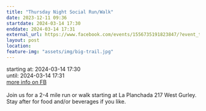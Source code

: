 ```yaml
---
title: "Thursday Night Social Run/Walk"
date: 2023-12-11 09:36
startdate: 2024-03-14 17:30
enddate: 2024-03-14 17:31
external_url: https://www.facebook.com/events/1556735191823847/?event_time_id=1556735225157177
layout: post
location: 
feature-img: "assets/img/big-trail.jpg"
---
```


starting at: 2024-03-14 17:30<br>until: 2024-03-14 17:31<br><a href="https://www.facebook.com/events/1556735191823847/?event_time_id=1556735225157177">more info on FB</a><br><br>Join us for a 2-4 mile run or walk starting at La Planchada 217 West Gurley. Stay after for food and/or beverages if you like. <br>
  <br>
  
